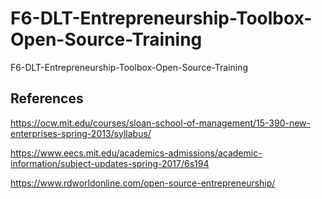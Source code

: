 # F6-DLT-Entrepreneurship-Toolbox-Open-Source-Training
F6-DLT-Entrepreneurship-Toolbox-Open-Source-Training


## References

https://ocw.mit.edu/courses/sloan-school-of-management/15-390-new-enterprises-spring-2013/syllabus/

https://www.eecs.mit.edu/academics-admissions/academic-information/subject-updates-spring-2017/6s194

https://www.rdworldonline.com/open-source-entrepreneurship/

